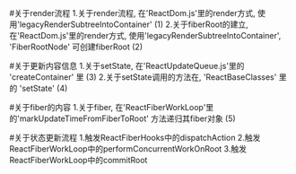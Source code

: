 

#关于render流程
1.关于render流程, 在'ReactDom.js'里的render方式, 使用'legacyRenderSubtreeIntoContainer'  (1)
2.关于fiberRoot的建立, 在'ReactDom.js'里的render方式, 使用'legacyRenderSubtreeIntoContainer', 'FiberRootNode'
可创建fiberRoot (2)


#关于更新内容信息
1.关于setState, 在'ReactUpdateQueue.js'里的 'createContainer' 里 (3)
2.关于setState调用的方法在, 'ReactBaseClasses' 里的 'setState' (4)

#关于fiber的内容
1.关于fiber, 在'ReactFiberWorkLoop'里的'markUpdateTimeFromFiberToRoot' 方法递归其fiber对象 (5)


#关于状态更新流程
1.触发ReactFiberHooks中的dispatchAction
2.触发ReactFiberWorkLoop中的performConcurrentWorkOnRoot
3.触发ReactFiberWorkLoop中的commitRoot